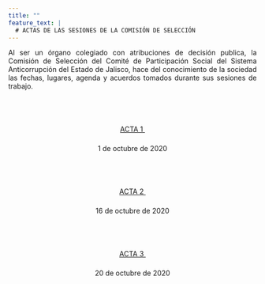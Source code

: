 ```yaml
---
title: ""
feature_text: |
  # ACTAS DE LAS SESIONES DE LA COMISIÓN DE SELECCIÓN
---
```


<p style="text-align:justify">Al ser un órgano colegiado con atribuciones de decisión publica, la Comisión de Selección del Comité de Participación Social del Sistema Anticorrupción del Estado de Jalisco, hace del conocimiento de la sociedad las fechas, lugares, agenda y acuerdos tomados durante sus sesiones de trabajo.</p>
<p></p><p></p>

<div class="flex-grid-fourths  actas" style="overflow-x: hidden;">

<div class="col"><div style="text-align:center"> <br>
<a href="/actas/Acta_01_sesion_virtual_2020.pdf" class="svg_text_link2"> <svg class="icon" role="img" style="width: 32px; height: 32px;"> <use xlink:href="#doc-pdf"></use></svg><br>
<span class="specialunderline3  bigg" style="line-height: 2rem;">ACTA 1&nbsp;</span> </a><p></p><span class="small">1 de octubre de 2020</span><p></p></div> </div>


<div class="col"><div style="text-align:center"> <br>
 <a href="/actas/Acta_02_sesion_virtual_2020.pdf" class="svg_text_link2"> <svg class="icon" role="img" style="width: 32px; height: 32px;"> <use xlink:href="#doc-pdf"></use></svg><br>
<span class="specialunderline3  bigg" style="line-height: 2rem;">ACTA 2&nbsp;</span> </a><p></p><span class="small">16 de octubre de 2020</span><p></p></div> </div>


<div class="col"><div style="text-align:center"> <br>
 <a href="/actas/Acta_03_sesion_virtual_2020.pdf" class="svg_text_link2"> <svg class="icon" role="img" style="width: 32px; height: 32px;"> <use xlink:href="#doc-pdf"></use></svg><br>
<span class="specialunderline3  bigg" style="line-height: 2rem;">ACTA 3&nbsp;</span> </a><p></p><span class="small">20 de octubre de 2020</span><p></p></div> </div>
<!--
<div class="col"><div style="text-align:center"> <br>
 <a href="/actas/Acta_04_sesion_virtual_2020.pdf" class="svg_text_link2"> <svg class="icon" role="img" style="width: 32px; height: 32px;"> <use xlink:href="#doc-pdf"></use></svg><br>
<span class="specialunderline3  bigg" style="line-height: 2rem;">ACTA 4&nbsp;</span> </a><p></p><span class="small">23 de octubre de 2019</span><p></p></div> </div>

</div><p></p>


<div class="flex-grid-fourths2  actas">

<div class="col"><div style="text-align:center"> <br>
 <a href="/actas/ACTA52019.pdf" class="svg_text_link2"> <svg class="icon" role="img" style="width: 32px; height: 32px;"> <use xlink:href="#doc-pdf"></use></svg><br>
<span class="specialunderline3  bigg" style="line-height: 2rem;">ACTA 5&nbsp;</span> </a><p></p><span class="small">22 de octubre de 2018</span><p></p></div> </div>


-->



<p></p>
<p></p>
<p></p>
<p></p>
